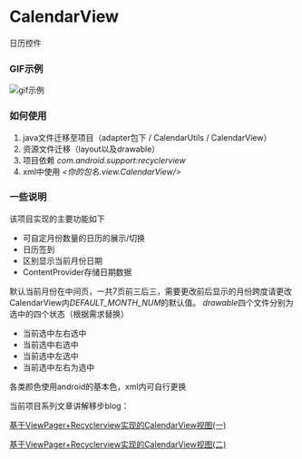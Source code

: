 # CalendarView
日历控件   
### GIF示例

![gif示例](https://github.com/ssccbb/CalendarView/blob/master/calendar.gif)

### 如何使用
1. java文件迁移至项目（adapter包下 / CalendarUtils / CalendarView）
2. 资源文件迁移（layout以及drawable）
3. 项目依赖 *com.android.support:recyclerview*
4. xml中使用 *<你的包名.view.CalendarView/>*

### 一些说明
该项目实现的主要功能如下
- 可自定月份数量的日历的展示/切换
- 日历签到
- 区别显示当前月份日期
- ContentProvider存储日期数据

默认当前月份在中间页，一共7页前三后三，需要更改前后显示的月份跨度请更改CalendarView内*DEFAULT_MONTH_NUM*的默认值。
*drawable*四个文件分别为选中的四个状态（根据需求替换）
- 当前选中左右选中
- 当前选中右选中
- 当前选中左选中
- 当前选中左右为选中

各类颜色使用android的基本色，xml内可自行更换

当前项目系列文章讲解移步blog：

[基于ViewPager+Recyclerview实现的CalendarView视图(一)](http://zhouqipa.com/2017/07/21/%E5%9F%BA%E4%BA%8EViewPager+Recyclerview%E5%AE%9E%E7%8E%B0%E7%9A%84CalendarView%E8%A7%86%E5%9B%BE(%E4%B8%80).html)

[基于ViewPager+Recyclerview实现的CalendarView视图(二)](http://zhouqipa.com/2018/03/08/%E5%9F%BA%E4%BA%8EViewPager+Recyclerview%E5%AE%9E%E7%8E%B0%E7%9A%84CalendarView%E8%A7%86%E5%9B%BE(%E4%BA%8C).html)
